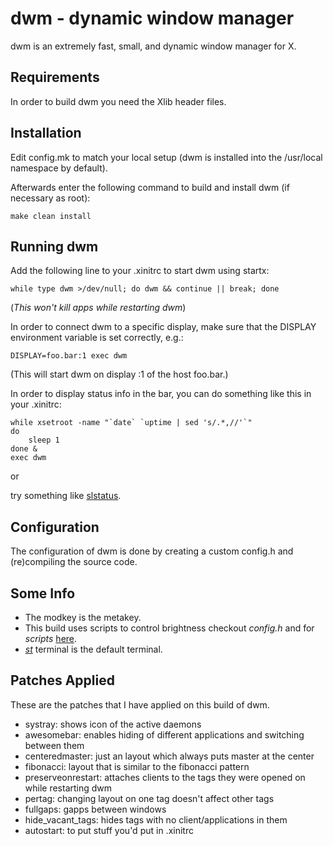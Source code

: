 dwm - dynamic window manager
============================
dwm is an extremely fast, small, and dynamic window manager for X.


Requirements
------------
In order to build dwm you need the Xlib header files.


Installation
------------
Edit config.mk to match your local setup (dwm is installed into
the /usr/local namespace by default).

Afterwards enter the following command to build and install dwm (if
necessary as root):

    make clean install


Running dwm
-----------
Add the following line to your .xinitrc to start dwm using startx:


    while type dwm >/dev/null; do dwm && continue || break; done 

(_This won't kill apps while restarting dwm_)

In order to connect dwm to a specific display, make sure that
the DISPLAY environment variable is set correctly, e.g.:

    DISPLAY=foo.bar:1 exec dwm

(This will start dwm on display :1 of the host foo.bar.)

In order to display status info in the bar, you can do something
like this in your .xinitrc:

    while xsetroot -name "`date` `uptime | sed 's/.*,//'`"
    do
    	sleep 1
    done &
    exec dwm

or

try something like [slstatus](https://tools.suckless.org/slstatus/). 

Configuration
-------------
The configuration of dwm is done by creating a custom config.h
and (re)compiling the source code.


Some Info
------------
- The modkey is the metakey.
- This build uses scripts to control brightness checkout *config.h* and for *scripts* [here](https://github.com/razzat008/dotfiles).
- *[st](https://st.suckless.org)* terminal is the default terminal.

Patches Applied
------------
These are the patches that I have applied on this build of dwm.
- systray: shows icon of the active daemons
- awesomebar: enables hiding of different applications and switching between them
- centeredmaster: just an layout which always puts master at the center
- fibonacci: layout that is similar to the fibonacci pattern
- preserveonrestart: attaches clients to the tags they were opened on while restarting dwm
- pertag: changing layout on one tag doesn't affect other tags
- fullgaps: gapps between windows
- hide_vacant_tags: hides tags with no client/applications in them
- autostart: to put stuff you'd put in .xinitrc
